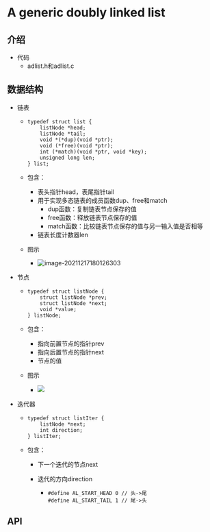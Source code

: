 # A generic doubly linked list

## 介绍

+ 代码
  + adlist.h和adlist.c

## 数据结构

+ 链表

  + ```
    typedef struct list {
        listNode *head;
        listNode *tail;
        void *(*dup)(void *ptr);
        void (*free)(void *ptr);
        int (*match)(void *ptr, void *key);
        unsigned long len;
    } list;
    ```

  + 包含：

    + 表头指针head，表尾指针tail
    + 用于实现多态链表的成员函数dup、free和match
      + dup函数：复制链表节点保存的值
      + free函数：释放链表节点保存的值
      + match函数：比较链表节点保存的值与另一输入值是否相等
    + 链表长度计数器len

  + 图示

    + ![image-20211217180126303](C:\Users\qq\AppData\Roaming\Typora\typora-user-images\image-20211217180126303.png)

+ 节点

  + ```
    typedef struct listNode {
        struct listNode *prev;
        struct listNode *next;
        void *value;
    } listNode;
    ```

  + 包含：

    + 指向前置节点的指针prev
    + 指向后置节点的指针next
    + 节点的值

  + 图示

    + ![](C:\Users\qq\AppData\Roaming\Typora\typora-user-images\image-20211217180049948.png)

+ 迭代器

  + ```
    typedef struct listIter {
        listNode *next;
        int direction;
    } listIter;
    ```

  + 包含：

    + 下一个迭代的节点next

    + 迭代的方向direction

      + ```
        #define AL_START_HEAD 0 // 头->尾
        #define AL_START_TAIL 1 // 尾->头
        ```

## API



